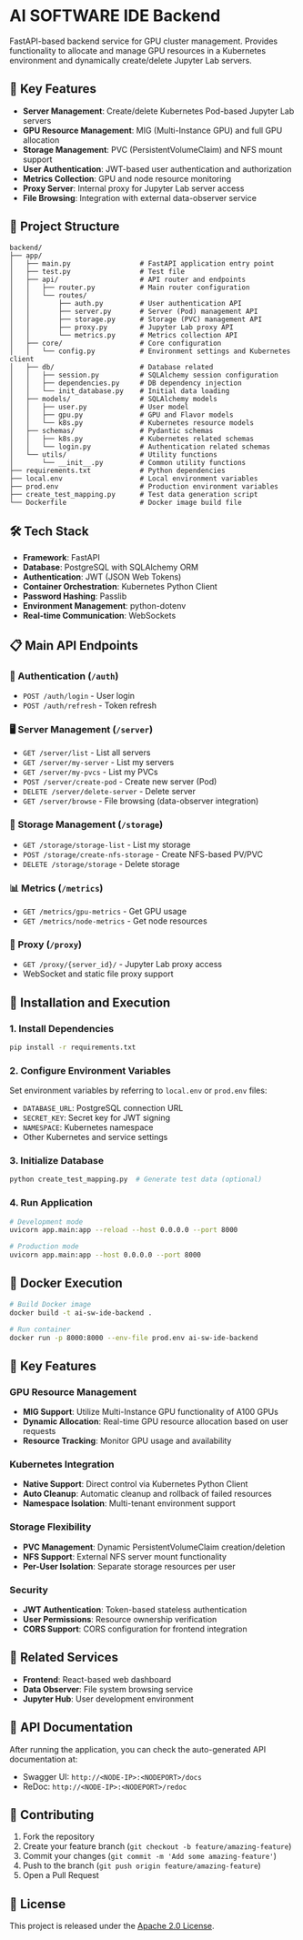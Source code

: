 # AI SOFTWARE IDE Backend

FastAPI-based backend service for GPU cluster management. Provides functionality to allocate and manage GPU resources in a Kubernetes environment and dynamically create/delete Jupyter Lab servers.

## 🚀 Key Features

- **Server Management**: Create/delete Kubernetes Pod-based Jupyter Lab servers
- **GPU Resource Management**: MIG (Multi-Instance GPU) and full GPU allocation
- **Storage Management**: PVC (PersistentVolumeClaim) and NFS mount support
- **User Authentication**: JWT-based user authentication and authorization
- **Metrics Collection**: GPU and node resource monitoring
- **Proxy Server**: Internal proxy for Jupyter Lab server access
- **File Browsing**: Integration with external data-observer service

## 📁 Project Structure

```
backend/
├── app/
│   ├── main.py                 # FastAPI application entry point
│   ├── test.py                 # Test file
│   ├── api/                    # API router and endpoints
│   │   ├── router.py           # Main router configuration
│   │   └── routes/            
│   │       ├── auth.py         # User authentication API
│   │       ├── server.py       # Server (Pod) management API
│   │       ├── storage.py      # Storage (PVC) management API
│   │       ├── proxy.py        # Jupyter Lab proxy API
│   │       └── metrics.py      # Metrics collection API
│   ├── core/                   # Core configuration
│   │   └── config.py           # Environment settings and Kubernetes client
│   ├── db/                     # Database related
│   │   ├── session.py          # SQLAlchemy session configuration
│   │   ├── dependencies.py     # DB dependency injection
│   │   └── init_database.py    # Initial data loading
│   ├── models/                 # SQLAlchemy models
│   │   ├── user.py             # User model
│   │   ├── gpu.py              # GPU and Flavor models
│   │   └── k8s.py              # Kubernetes resource models
│   ├── schemas/                # Pydantic schemas
│   │   ├── k8s.py              # Kubernetes related schemas
│   │   └── login.py            # Authentication related schemas
│   └── utils/                  # Utility functions
│       └── __init__.py         # Common utility functions
├── requirements.txt            # Python dependencies
├── local.env                   # Local environment variables
├── prod.env                    # Production environment variables
├── create_test_mapping.py      # Test data generation script
└── Dockerfile                  # Docker image build file
```

## 🛠️ Tech Stack

- **Framework**: FastAPI
- **Database**: PostgreSQL with SQLAlchemy ORM
- **Authentication**: JWT (JSON Web Tokens)
- **Container Orchestration**: Kubernetes Python Client
- **Password Hashing**: Passlib
- **Environment Management**: python-dotenv
- **Real-time Communication**: WebSockets

## 📋 Main API Endpoints

### 🔐 Authentication (`/auth`)
- `POST /auth/login` - User login
- `POST /auth/refresh` - Token refresh

### 🖥️ Server Management (`/server`)
- `GET /server/list` - List all servers
- `GET /server/my-server` - List my servers
- `GET /server/my-pvcs` - List my PVCs
- `POST /server/create-pod` - Create new server (Pod)
- `DELETE /server/delete-server` - Delete server
- `GET /server/browse` - File browsing (data-observer integration)

### 💾 Storage Management (`/storage`)
- `GET /storage/storage-list` - List my storage
- `POST /storage/create-nfs-storage` - Create NFS-based PV/PVC
- `DELETE /storage/storage` - Delete storage

### 📊 Metrics (`/metrics`)
- `GET /metrics/gpu-metrics` - Get GPU usage
- `GET /metrics/node-metrics` - Get node resources

### 🔗 Proxy (`/proxy`)
- `GET /proxy/{server_id}/` - Jupyter Lab proxy access
- WebSocket and static file proxy support

## 🔧 Installation and Execution

### 1. Install Dependencies
```bash
pip install -r requirements.txt
```

### 2. Configure Environment Variables
Set environment variables by referring to `local.env` or `prod.env` files:
- `DATABASE_URL`: PostgreSQL connection URL
- `SECRET_KEY`: Secret key for JWT signing
- `NAMESPACE`: Kubernetes namespace
- Other Kubernetes and service settings

### 3. Initialize Database
```bash
python create_test_mapping.py  # Generate test data (optional)
```

### 4. Run Application
```bash
# Development mode
uvicorn app.main:app --reload --host 0.0.0.0 --port 8000

# Production mode
uvicorn app.main:app --host 0.0.0.0 --port 8000
```

## 🐳 Docker Execution

```bash
# Build Docker image
docker build -t ai-sw-ide-backend .

# Run container
docker run -p 8000:8000 --env-file prod.env ai-sw-ide-backend
```

## 🎯 Key Features

### GPU Resource Management
- **MIG Support**: Utilize Multi-Instance GPU functionality of A100 GPUs
- **Dynamic Allocation**: Real-time GPU resource allocation based on user requests
- **Resource Tracking**: Monitor GPU usage and availability

### Kubernetes Integration
- **Native Support**: Direct control via Kubernetes Python Client
- **Auto Cleanup**: Automatic cleanup and rollback of failed resources
- **Namespace Isolation**: Multi-tenant environment support

### Storage Flexibility
- **PVC Management**: Dynamic PersistentVolumeClaim creation/deletion
- **NFS Support**: External NFS server mount functionality
- **Per-User Isolation**: Separate storage resources per user

### Security
- **JWT Authentication**: Token-based stateless authentication
- **User Permissions**: Resource ownership verification
- **CORS Support**: CORS configuration for frontend integration

## 🔗 Related Services

- **Frontend**: React-based web dashboard
- **Data Observer**: File system browsing service
- **Jupyter Hub**: User development environment

## 📝 API Documentation

After running the application, you can check the auto-generated API documentation at:
- Swagger UI: `http://<NODE-IP>:<NODEPORT>/docs`
- ReDoc: `http://<NODE-IP>:<NODEPORT>/redoc`

## 🤝 Contributing

1. Fork the repository
2. Create your feature branch (`git checkout -b feature/amazing-feature`)
3. Commit your changes (`git commit -m 'Add some amazing-feature'`)
4. Push to the branch (`git push origin feature/amazing-feature`)
5. Open a Pull Request

## 📄 License

This project is released under the [Apache 2.0 License](LICENSE). 